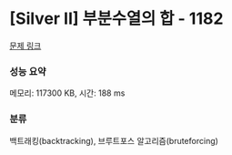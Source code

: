 # [Silver II] 부분수열의 합 - 1182 

[문제 링크](https://www.acmicpc.net/problem/1182) 

### 성능 요약

메모리: 117300 KB, 시간: 188 ms

### 분류

백트래킹(backtracking), 브루트포스 알고리즘(bruteforcing)

